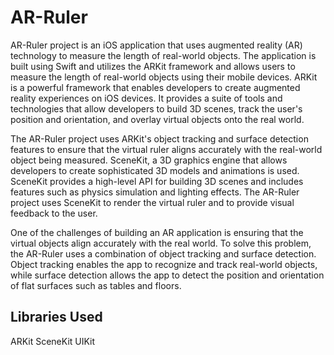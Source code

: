 # AR-Ruler

AR-Ruler project is an iOS application that uses augmented reality (AR) technology to measure the length of real-world objects. The application is built using Swift and utilizes the ARKit framework and allows users to measure the length of real-world objects using their mobile devices. ARKit is a powerful framework that enables developers to create augmented reality experiences on iOS devices. It provides a suite of tools and technologies that allow developers to build 3D scenes, track the user's position and orientation, and overlay virtual objects onto the real world. 

The AR-Ruler project uses ARKit's object tracking and surface detection features to ensure that the virtual ruler aligns accurately with the real-world object being measured. SceneKit, a 3D graphics engine that allows developers to create sophisticated 3D models and animations is used. SceneKit provides a high-level API for building 3D scenes and includes features such as physics simulation and lighting effects. The AR-Ruler project uses SceneKit to render the virtual ruler and to provide visual feedback to the user.

One of the challenges of building an AR application is ensuring that the virtual objects align accurately with the real world. To solve this problem, the AR-Ruler uses a combination of object tracking and surface detection. Object tracking enables the app to recognize and track real-world objects, while surface detection allows the app to detect the position and orientation of flat surfaces such as tables and floors.

## Libraries Used

ARKit
SceneKit
UIKit



